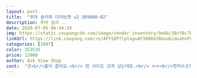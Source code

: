 ```yaml
---
layout: post 
title:  "푸마 슬리퍼 다이브캣 v2 369400-02" 
description: 푸마 슬리 ..
date: 2020-07-05 06:44:24 
img: https://static.coupangcdn.com/image/vendor_inventory/9e4b/38cf8c789a698111dfd4dbf3ff040dd6a6e2d88448bd4383471becd63920.jpg 
linkUrl: https://link.coupang.com/re/AFFSDP?lptag=AF3600438&subid=ahnPublicAsk&pageKey=1337484048&itemId=2363802751&vendorItemId=70360100707&traceid=V0-113-01579a09acc5d687 
categories: [1007] 
color: 353535 
price: 13900 
author: Ask View Shop 
cont:  "굿<br/>볼이 좁아요.<br/> 한 사이즈 크게 샀는데도.<br/> ㅠㅠ<br/>한치수크게신는게 좋을꺼 같네요<br/>" 
---
```

